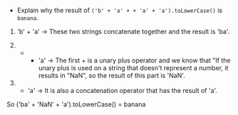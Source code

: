 * Explain why the result of `('b' + 'a' + + 'a' + 'a').toLowerCase()` is `banana`.

1. 'b' + 'a' -> These two strings concatenate together and the result is 'ba'.


2. + + 'a' -> The first + is a unary plus operator and we know that "If the unary plus is used on a string that doesn't represent a number, it results in "NaN", so the result of this part is 'NaN'.


3. + 'a' -> It is also a concatenation operator that has the result of 'a'.


So ('ba' + 'NaN' + 'a').toLowerCase() = banana